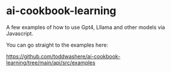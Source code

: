 # ai-cookbook-learning

A few examples of how to use Gpt4, Lllama and other models via Javascript.

You can go straight to the examples here:

https://github.com/toddwashere/ai-cookbook-learning/tree/main/api/src/examples
